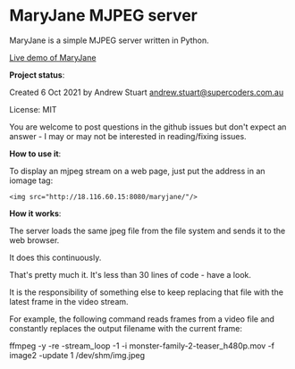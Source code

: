 # MaryJane MJPEG server

MaryJane is a simple MJPEG server written in Python.

<a href="http://18.116.60.15:8080/maryjane/">
    Live demo of MaryJane
</a>


**Project status**:

Created 6 Oct 2021 by Andrew Stuart andrew.stuart@supercoders.com.au

License: MIT

You are welcome to post questions in the github issues but don't expect an answer - I may or may not be interested in reading/fixing issues.

**How to use it**:

To display an mjpeg stream on a web page, just put the address in an iomage tag:

    <img src="http://18.116.60.15:8080/maryjane/"/>


**How it works**:

The server loads the same jpeg file from the file system and sends it to the web browser.

It does this continuously.

That's pretty much it.  It's less than 30 lines of code - have a look.

It is the responsibility of something else to keep replacing that file with the latest frame in the video stream.

For example, the following command reads frames from a video file and constantly replaces the output filename with the current frame:

ffmpeg -y -re  -stream_loop -1 -i monster-family-2-teaser_h480p.mov  -f image2 -update 1 /dev/shm/img.jpeg

